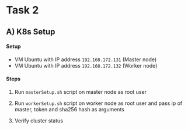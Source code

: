 # Task 2
## A) K8s Setup

#### Setup

- VM Ubuntu with IP address `192.168.172.131` (Master node)
- VM Ubuntu with IP address `192.168.172.132` (Worker node)

#### Steps

1. Run `masterSetup.sh` script on master node as root user

2. Run `workerSetup.sh` script on worker node as root user and pass ip of master, token and sha256 hash as arguments

3. Verify cluster status